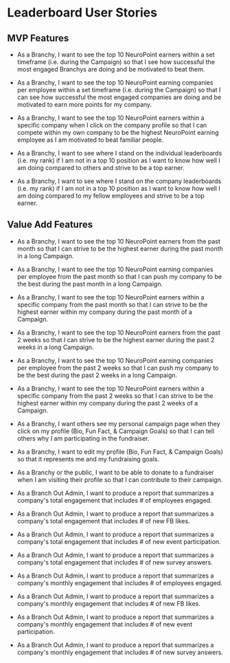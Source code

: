 Leaderboard User Stories
========================
## MVP Features
* As a Branchy, I want to see the top 10 NeuroPoint earners within a set timeframe (i.e. during the Campaign) so that I see how successful the most engaged Branchys are doing and be motivated to beat them.

* As a Branchy, I want to see the top 10 NeuroPoint earning companies per employee within a set timeframe (i.e. during the Campaign) so that I can see how successful the most engaged companies are doing and be motivated to earn more points for my company.

* As a Branchy, I want to see the top 10 NeuroPoint earners within a specific company when I click on the company profile so that I can compete within my own company to be the highest NeuroPoint earning employee as I am motivated to beat familiar people.

* As a Branchy, I want to see where I stand on the individual leaderboards (i.e. my rank) if I am not in a top 10 position as I want to know how well I am doing compared to others and strive to be a top earner.

* As a Branchy, I want to see where I stand on the company leaderboards (i.e. my rank) if I am not in a top 10 position as I want to know how well I am doing compared to my fellow employees and strive to be a top earner.




## Value Add Features
* As a Branchy, I want to see the top 10 NeuroPoint earners from the past month so that I can strive to be the highest earner during the past month in a long Campaign.

* As a Branchy, I want to see the top 10 NeuroPoint earning companies per employee from the past month so that I can push my company to be the best during the past month in a long Campaign.

* As a Branchy, I want to see the top 10 NeuroPoint earners within a specific company from the past month so that I can strive to be the highest earner within my company during the past month of a Campaign.

* As a Branchy, I want to see the top 10 NeuroPoint earners from the past 2 weeks so that I can strive to be the highest earner during the past 2 weeks in a long Campaign.

* As a Branchy, I want to see the top 10 NeuroPoint earning companies per employee from the past 2 weeks so that I can push my company to be the best during the past 2 weeks in a long Campaign.

* As a Branchy, I want to see the top 10 NeuroPoint earners within a specific company from the past 2 weeks so that I can strive to be the highest earner within my company during the past 2 weeks of a Campaign.

* As a Branchy, I want others see my personal campaign page when they click on my profile (Bio, Fun Fact, & Campaign Goals) so that I can tell others why I am participating in the fundraiser.

* As a Branchy, I want to edit my profile (Bio, Fun Fact, & Campaign Goals) so that it represents me and my fundraising goals.

* As a Branchy or the public, I want to be able to donate to a fundraiser when I am visiting their profile so that I can contribute to their campaign.

* As a Branch Out Admin, I want to produce a report that summarizes a company's total engagement that includes # of employees engaged.

* As a Branch Out Admin, I want to produce a report that summarizes a company's total engagement that includes # of new FB likes.

* As a Branch Out Admin, I want to produce a report that summarizes a company's total engagement that includes # of new event participation.

* As a Branch Out Admin, I want to produce a report that summarizes a company's total engagement that includes # of new survey answers.

* As a Branch Out Admin, I want to produce a report that summarizes a company's monthly engagement that includes # of employees engaged.

* As a Branch Out Admin, I want to produce a report that summarizes a company's monthly engagement that includes # of new FB likes.

* As a Branch Out Admin, I want to produce a report that summarizes a company's monthly engagement that includes # of new event participation.

* As a Branch Out Admin, I want to produce a report that summarizes a company's monthly engagement that includes # of new survey answers.